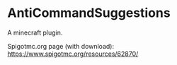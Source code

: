 # AntiCommandSuggestions
A minecraft plugin.

Spigotmc.org page (with download): https://www.spigotmc.org/resources/62870/
